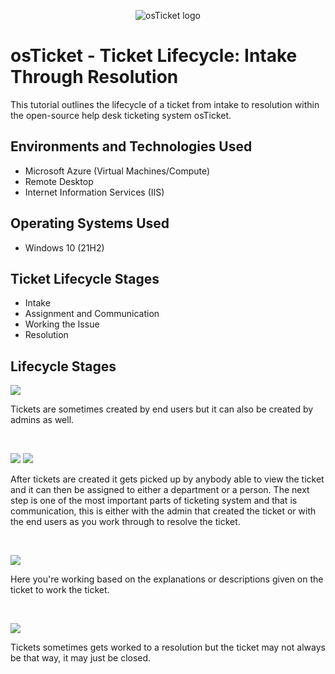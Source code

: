 <p align="center">
<img src="https://i.imgur.com/Clzj7Xs.png" alt="osTicket logo"/>
</p>

<h1>osTicket - Ticket Lifecycle: Intake Through Resolution</h1>
This tutorial outlines the lifecycle of a ticket from intake to resolution within the open-source help desk ticketing system osTicket.<br />



<h2>Environments and Technologies Used</h2>

- Microsoft Azure (Virtual Machines/Compute)
- Remote Desktop
- Internet Information Services (IIS)

<h2>Operating Systems Used </h2>

- Windows 10</b> (21H2)

<h2>Ticket Lifecycle Stages</h2>

- Intake
- Assignment and Communication
- Working the Issue
- Resolution

<h2>Lifecycle Stages</h2>

<p>
<img src="https://i.imgur.com/Crbd3FV.png">
</p>
<p>
Tickets are sometimes created by end users but it can also be created by admins as well.
</p>
<br />

<p>
<img src="https://i.imgur.com/DnjA1U4.png">
<img src="https://i.imgur.com/hx6BaEK.png">
</p>
<p>
After tickets are created it gets picked up by anybody able to view the ticket and it can then be assigned to either a department or a person. The next step is one of the most important parts of ticketing system and that is communication, this is either with the admin that created the ticket or with the end users as you work through to resolve the ticket.
</p>
<br />

<p>
<img src="https://i.imgur.com/hn1gDZq.png">
</p>
<p>
Here you're working based on the explanations or descriptions given on the ticket to work the ticket.
</p>
<br />

<p>
<img src="https://i.imgur.com/Qq8PUvA.png">
</p>
<p>
Tickets sometimes gets worked to a resolution but the ticket may not always be that way, it may just be closed.
</p>
<br />


